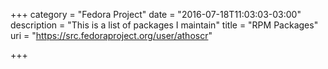 +++
category = "Fedora Project"
date = "2016-07-18T11:03:03-03:00"
description = "This is a list of packages I maintain"
title = "RPM Packages"
uri = "https://src.fedoraproject.org/user/athoscr"

+++

